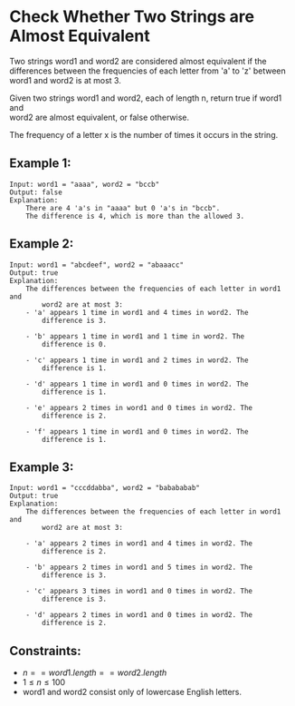 # Check Whether Two Strings are Almost Equivalent

Two strings word1 and word2 are considered almost equivalent if the  
differences between the frequencies of each letter from 'a' to 'z' between  
word1 and word2 is at most 3.

Given two strings word1 and word2, each of length n, return true if word1 and  
word2 are almost equivalent, or false otherwise.

The frequency of a letter x is the number of times it occurs in the string.

 

## Example 1:

    Input: word1 = "aaaa", word2 = "bccb"
    Output: false
    Explanation: 
        There are 4 'a's in "aaaa" but 0 'a's in "bccb".
        The difference is 4, which is more than the allowed 3.

## Example 2:

    Input: word1 = "abcdeef", word2 = "abaaacc"
    Output: true
    Explanation: 
        The differences between the frequencies of each letter in word1 and 
            word2 are at most 3:
        - 'a' appears 1 time in word1 and 4 times in word2. The 
            difference is 3.
            
        - 'b' appears 1 time in word1 and 1 time in word2. The 
            difference is 0.
            
        - 'c' appears 1 time in word1 and 2 times in word2. The 
            difference is 1.
            
        - 'd' appears 1 time in word1 and 0 times in word2. The 
            difference is 1.
            
        - 'e' appears 2 times in word1 and 0 times in word2. The 
            difference is 2.
            
        - 'f' appears 1 time in word1 and 0 times in word2. The 
            difference is 1.
            

## Example 3:

    Input: word1 = "cccddabba", word2 = "babababab"
    Output: true
    Explanation: 
        The differences between the frequencies of each letter in word1 and 
            word2 are at most 3:

        - 'a' appears 2 times in word1 and 4 times in word2. The 
            difference is 2.

        - 'b' appears 2 times in word1 and 5 times in word2. The 
            difference is 3.

        - 'c' appears 3 times in word1 and 0 times in word2. The 
            difference is 3.

        - 'd' appears 2 times in word1 and 0 times in word2. The 
            difference is 2.

 

## Constraints:

* $n == word1.length == word2.length$
* $1 \le n \le 100$
* word1 and word2 consist only of lowercase English letters.

